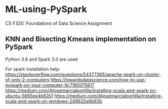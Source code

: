 # ML-using-PySpark
CS F320: Foundations of Data Science Assignment

## KNN and Bisecting Kmeans implementation on PySpark
Python 3.8 and Spark 3.0 are used

For spark installation help: 
https://stackoverflow.com/questions/54377365/apache-spark-on-cluster-of-only-2-computers
https://towardsdatascience.com/how-to-use-pyspark-on-your-computer-9c7180075617
https://medium.com/@josemarcialportilla/installing-scala-and-spark-on-ubuntu-5665ee4b62b1
https://medium.com/@josemarcialportilla/installing-scala-and-spark-on-windows-249632e6b83b
